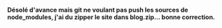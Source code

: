 <strong>Désolé d'avance mais git ne voulant pas push les sources de node_modules, j'ai du zipper le site dans blog.zip... bonne correction.</strong>
